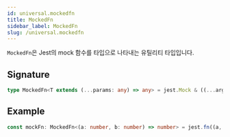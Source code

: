 ```yaml
---
id: universal.mockedfn
title: MockedFn
sidebar_label: MockedFn
slug: /universal.mockedfn
---
```






`MockedFn`은 Jest의 mock 함수를 타입으로 나타내는 유틸리티 타입입니다.

## Signature

```typescript
type MockedFn<T extends (...params: any) => any> = jest.Mock & ((...args: Parameters<T>) => ReturnType<T>);
```

## Example


```typescript
const mockFn: MockedFn<(a: number, b: number) => number> = jest.fn((a, b) => a + b);
```

